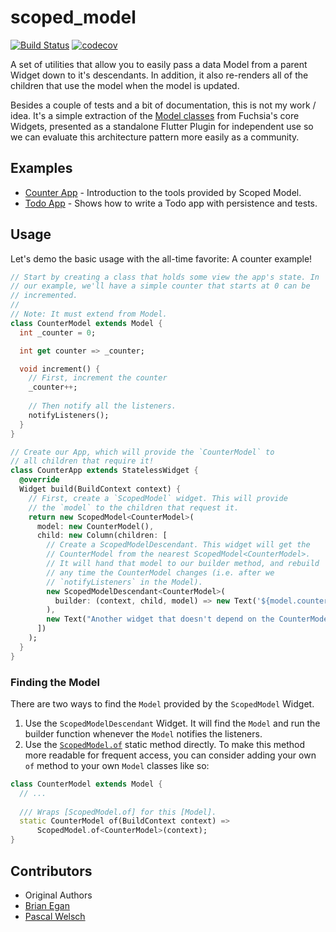 # scoped_model

[![Build Status](https://travis-ci.org/brianegan/scoped_model.svg?branch=master)](https://travis-ci.org/brianegan/scoped_model)  [![codecov](https://codecov.io/gh/brianegan/scoped_model/branch/master/graph/badge.svg)](https://codecov.io/gh/brianegan/scoped_model)

A set of utilities that allow you to easily pass a data Model from a parent Widget down to it's descendants. In addition, it also re-renders all of the children that use the model when the model is updated.

Besides a couple of tests and a bit of documentation, this is not my work / idea. It's a simple extraction of the [Model classes](https://github.com/fuchsia-mirror/topaz/blob/c2be8939b45ad0494f0130dbea6460e77abbe62b/public/dart/widgets/lib/src/model/model.dart) from Fuchsia's core Widgets, presented as a standalone Flutter Plugin for independent use so we can evaluate this architecture pattern more easily as a community.

## Examples

  * [Counter App](https://github.com/brianegan/scoped_model/tree/master/example) - Introduction to the tools provided by Scoped Model. 
  * [Todo App](https://github.com/brianegan/flutter_architecture_samples/tree/master/example/scoped_model) - Shows how to write a Todo app with persistence and tests. 

## Usage

Let's demo the basic usage with the all-time favorite: A counter example!

```dart
// Start by creating a class that holds some view the app's state. In
// our example, we'll have a simple counter that starts at 0 can be 
// incremented.
//
// Note: It must extend from Model.  
class CounterModel extends Model {
  int _counter = 0;

  int get counter => _counter;

  void increment() {
    // First, increment the counter
    _counter++;
    
    // Then notify all the listeners.
    notifyListeners();
  }
}

// Create our App, which will provide the `CounterModel` to 
// all children that require it! 
class CounterApp extends StatelessWidget {
  @override
  Widget build(BuildContext context) {
    // First, create a `ScopedModel` widget. This will provide 
    // the `model` to the children that request it. 
    return new ScopedModel<CounterModel>(
      model: new CounterModel(),
      child: new Column(children: [
        // Create a ScopedModelDescendant. This widget will get the
        // CounterModel from the nearest ScopedModel<CounterModel>. 
        // It will hand that model to our builder method, and rebuild 
        // any time the CounterModel changes (i.e. after we 
        // `notifyListeners` in the Model). 
        new ScopedModelDescendant<CounterModel>(
          builder: (context, child, model) => new Text('${model.counter}'),
        ),
        new Text("Another widget that doesn't depend on the CounterModel")
      ])
    );
  }
}
```

### Finding the Model

There are two ways to find the `Model` provided by the `ScopedModel` Widget.

  1. Use the `ScopedModelDescendant` Widget. It will find the `Model` and run the
  builder function whenever the `Model` notifies the listeners.
  2. Use the [`ScopedModel.of`](https://pub.dartlang.org/documentation/scoped_model/latest/) static method directly. To make this method more readable for frequent access, you can consider adding your own `of` method to your own `Model` classes like so:
  
```dart
class CounterModel extends Model {
  // ...
 
  /// Wraps [ScopedModel.of] for this [Model].
  static CounterModel of(BuildContext context) =>
      ScopedModel.of<CounterModel>(context);
}
```  

## Contributors

  * Original Authors
  * [Brian Egan](https://github.com/brianegan)
  * [Pascal Welsch](https://github.com/passsy)
